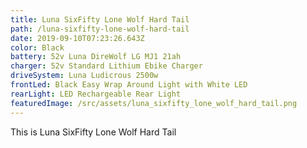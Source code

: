 ```yaml
---
title: Luna SixFifty Lone Wolf Hard Tail
path: /luna-sixfifty-lone-wolf-hard-tail
date: 2019-09-10T07:23:26.643Z
color: Black
battery: 52v Luna DireWolf LG MJ1 21ah
charger: 52v Standard Lithium Ebike Charger
driveSystem: Luna Ludicrous 2500w
frontLed: Black Easy Wrap Around Light with White LED
rearLight: LED Rechargeable Rear Light
featuredImage: /src/assets/luna_sixfifty_lone_wolf_hard_tail.png
---
```

This is Luna SixFifty Lone Wolf Hard Tail
